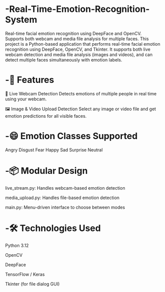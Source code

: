 # -Real-Time-Emotion-Recognition-System
Real-time facial emotion recognition using DeepFace and OpenCV. Supports both webcam and media file analysis for multiple faces.
This project is a Python-based application that performs real-time facial emotion recognition using DeepFace, OpenCV, and Tkinter. It supports both live webcam detection and media file analysis (images and videos), and can detect multiple faces simultaneously with emotion labels.

# -🚀 Features
🎥 Live Webcam Detection Detects emotions of multiple people in real time using your webcam.

🖼 Image & Video Upload Detection Select any image or video file and get emotion predictions for all visible faces.

# -😄 Emotion Classes Supported
Angry
Disgust
Fear
Happy
Sad
Surprise
Neutral

# -📦 Modular Design

live_stream.py: Handles webcam-based emotion detection

media_upload.py: Handles file-based emotion detection

main.py: Menu-driven interface to choose between modes

# -🛠 Technologies Used
Python 3.12

OpenCV

DeepFace

TensorFlow / Keras

Tkinter (for file dialog GUI)
